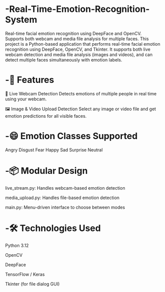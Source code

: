 # -Real-Time-Emotion-Recognition-System
Real-time facial emotion recognition using DeepFace and OpenCV. Supports both webcam and media file analysis for multiple faces.
This project is a Python-based application that performs real-time facial emotion recognition using DeepFace, OpenCV, and Tkinter. It supports both live webcam detection and media file analysis (images and videos), and can detect multiple faces simultaneously with emotion labels.

# -🚀 Features
🎥 Live Webcam Detection Detects emotions of multiple people in real time using your webcam.

🖼 Image & Video Upload Detection Select any image or video file and get emotion predictions for all visible faces.

# -😄 Emotion Classes Supported
Angry
Disgust
Fear
Happy
Sad
Surprise
Neutral

# -📦 Modular Design

live_stream.py: Handles webcam-based emotion detection

media_upload.py: Handles file-based emotion detection

main.py: Menu-driven interface to choose between modes

# -🛠 Technologies Used
Python 3.12

OpenCV

DeepFace

TensorFlow / Keras

Tkinter (for file dialog GUI)
